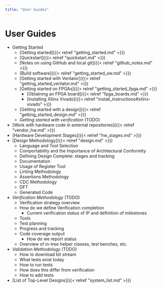 ```yaml
---
title: "User Guides"
---
```


# User Guides

* Getting Started
  * [Getting started]({{< relref "getting_started.md" >}})
  * [Quickstart]({{< relref "quickstart.md" >}})
  * [Notes on using GitHub and local git]({{< relref "github_notes.md" >}})
  * [Build software]({{< relref "getting_started_sw.md" >}})
  * [Getting started with Verilator]({{< relref "getting_started_verilator.md" >}})
  * [Getting started on FPGAs]({{< relref "getting_started_fpga.md" >}})
    * [Obtaining an FPGA board]({{< relref "fpga_boards.md" >}})
    * [Installing Xilinx Vivado]({{< relref "install_instructions#xilinx-vivado" >}})
  * [Getting started with a design]({{< relref "getting_started_design.md" >}})
  * *Getting started with verification* (TODO)
* [Work with hardware code in external repositories]({{< relref "vendor_hw.md" >}})
* [Hardware Development Stages]({{< relref "hw_stages.md" >}})
* [Design Methodology]({{< relref "design.md" >}})
  * Language and Tool Selection
  * Comportability and the Importance of Architectural Conformity
  * Defining Design Complete: stages and tracking
  * Documentation
  * Usage of Register Tool
  * Linting Methodology
  * Assertions Methodology
  * CDC Methodology
  * DFT
  * Generated Code
* *Verification Methodology* (TODO)
  * Verification strategy overview
  * How do we define Verification completion
    * Current verification status of IP and definition of milestones
  * Tools
  * Test planning
  * Progress and tracking
  * Code coverage output
    * How do we report status
  * Overview of in-tree helper classes, test benches, etc.
* *Validation Methodology* (TODO)
  * How to download bit stream
  * What tests exist today
  * How to run tests
  * How does this differ from verification
  * How to add tests
* [List of Top-Level Designs]({{< relref "system_list.md" >}})
